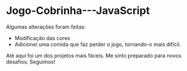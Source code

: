 # Jogo-Cobrinha---JavaScript
Algumas alterações foram feitas:
* Modificação das cores
* Adicionei uma comida que faz perder o jogo, tornando-o mais difícil.

Até aqui foi um dos projetos mais fáceis. Me sinto preparado para novos desafios. Seguimos!
